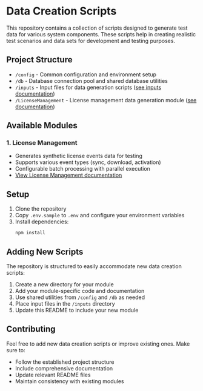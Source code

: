# Data Creation Scripts

This repository contains a collection of scripts designed to generate test data for various system components. These scripts help in creating realistic test scenarios and data sets for development and testing purposes.

## Project Structure

- `/config` - Common configuration and environment setup
- `/db` - Database connection pool and shared database utilities
- `/inputs` - Input files for data generation scripts ([see inputs documentation](./inputs/README.md))
- `/LicenseManagement` - License management data generation module ([see documentation](./LicenseManagement/README.md))

## Available Modules

### 1. License Management
- Generates synthetic license events data for testing
- Supports various event types (sync, download, activation)
- Configurable batch processing with parallel execution
- [View License Management documentation](./LicenseManagement/README.md)

## Setup

1. Clone the repository
2. Copy `.env.sample` to `.env` and configure your environment variables
3. Install dependencies:
   ```bash
   npm install
   ```

## Adding New Scripts

The repository is structured to easily accommodate new data creation scripts:
1. Create a new directory for your module
2. Add your module-specific code and documentation
3. Use shared utilities from `/config` and `/db` as needed
4. Place input files in the `/inputs` directory
5. Update this README to include your new module

## Contributing

Feel free to add new data creation scripts or improve existing ones. Make sure to:
- Follow the established project structure
- Include comprehensive documentation
- Update relevant README files
- Maintain consistency with existing modules
